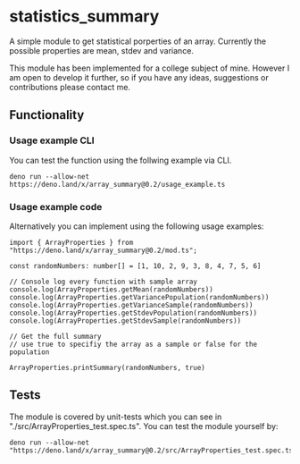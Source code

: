 # statistics_summary

A simple module to get statistical porperties of an array. Currently the possible properties are mean, stdev and variance.

This module has been implemented for a college subject of mine. However I am open to develop it further, so if you have any ideas, suggestions or contributions please contact me.

## Functionality

### Usage example CLI

You can test the function using the follwing example via CLI.

```
deno run --allow-net https://deno.land/x/array_summary@0.2/usage_example.ts
```

### Usage example code

Alternatively you can implement using the following usage examples:

````
import { ArrayProperties } from "https://deno.land/x/array_summary@0.2/mod.ts";

const randomNumbers: number[] = [1, 10, 2, 9, 3, 8, 4, 7, 5, 6]

// Console log every function with sample array
console.log(ArrayProperties.getMean(randomNumbers))
console.log(ArrayProperties.getVariancePopulation(randomNumbers))
console.log(ArrayProperties.getVarianceSample(randomNumbers))
console.log(ArrayProperties.getStdevPopulation(randomNumbers))
console.log(ArrayProperties.getStdevSample(randomNumbers))

// Get the full summary 
// use true to specifiy the array as a sample or false for the population

ArrayProperties.printSummary(randomNumbers, true)
````

## Tests
The module is covered by unit-tests which you can see in "./src/ArrayProperties_test.spec.ts". You can test the module yourself by:

````
deno run --allow-net "https://deno.land/x/array_summary@0.2/src/ArrayProperties_test.spec.ts"
````
